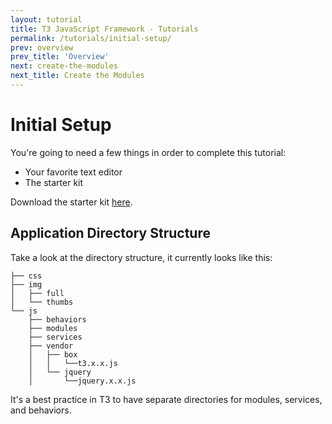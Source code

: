 ```yaml
---
layout: tutorial
title: T3 JavaScript Framework - Tutorials
permalink: /tutorials/initial-setup/
prev: overview
prev_title: 'Overview'
next: create-the-modules
next_title: Create the Modules
---
```


# Initial Setup

You're going to need a few things in order to complete this tutorial:

- Your favorite text editor
- The starter kit

Download the starter kit <a href="{{ site.baseurl }}/starter-kit.zip">here</a>.


## Application Directory Structure

Take a look at the directory structure, it currently looks like this:

```
├── css
├── img
│   ├── full
│   └── thumbs
└── js
    ├── behaviors
    ├── modules
    ├── services
    ├── vendor
    │   ├── box
    │   │   └──t3.x.x.js
    │   └── jquery
    │       └──jquery.x.x.js
```

It's a best practice in T3 to have separate directories for modules, services, and behaviors.
